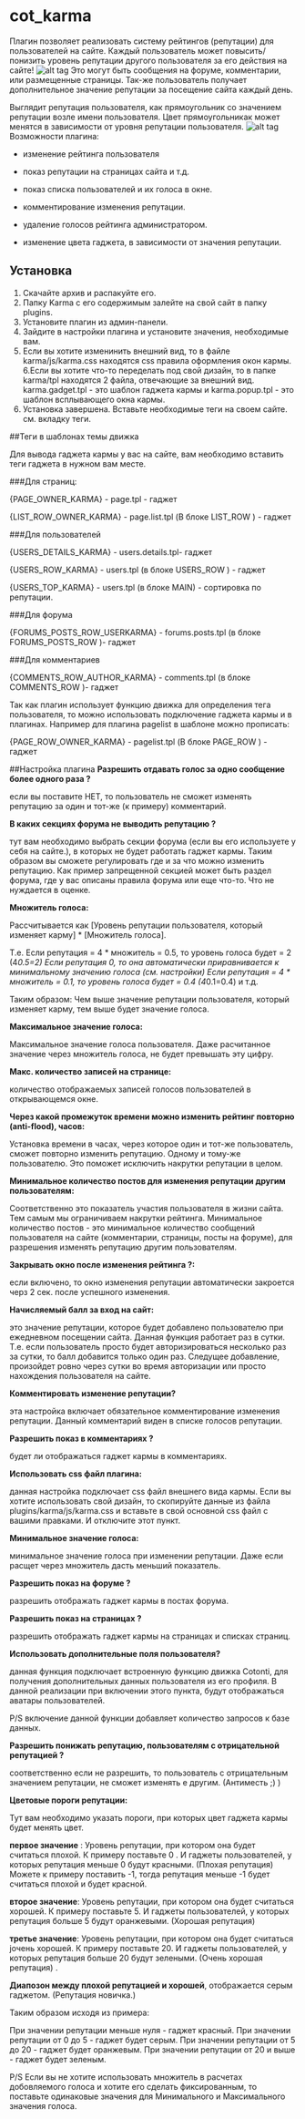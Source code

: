 cot_karma
=========


Плагин позволяет реализовать систему рейтингов (репутации) для пользователей на сайте.
Каждый пользователь может повысить/понизить уровень репутации другого пользователя за его действия на сайте!
![alt tag](http://mycotonti.ru/datas/users/1/karma1_1.png)
Это могут быть сообщения на форуме, комментарии, или размещенные страницы. Так-же пользователь получает дополнительное значение репутации за  посещение сайта каждый день.

Выглядит репутация пользователя, как прямоугольник со значением репутации возле имени пользователя. Цвет прямоугольникак может менятся в зависимости от уровня репутации пользователя.
![alt tag](http://mycotonti.ru/datas/users/1/karma2_1.png)
Возможности плагина:

- изменение рейтинга пользователя

- показ репутации на страницах сайта и т.д.

- показ списка пользователей и их голоса в окне.

- комментирование изменения репутации.

- удаление голосов рейтинга администратором. 

- изменение цвета гаджета, в зависимости от значения репутации.

## Установка

1. Скачайте архив и распакуйте его. 
2. Папку Karma с его содержимым залейте на свой сайт в папку plugins.
3. Установите плагин из админ-панели.
4. Зайдите в настройки плагина и установите значения, необходимые вам.
5. Если вы хотите изменинить внешний вид, то в файле karma/js/karma.css находятся css правила оформления окон кармы.
6.Если вы хотите что-то переделать под свой дизайн, то в папке karma/tpl находятся 2 файла, отвечающие за внешний вид. karma.gadget.tpl  - это шаблон гаджета кармы и karma.popup.tpl  - это шаблон всплывающего окна кармы.
7. Установка завершена. Вставьте необходимые теги на своем сайте. см. вкладку теги.

##Теги в шаблонах темы движка

Для вывода гаджета кармы у вас на сайте, вам необходимо вставить теги гаджета в нужном вам месте.

###Для страниц:

{PAGE_OWNER_KARMA} - page.tpl - гаджет

{LIST_ROW_OWNER_KARMA} - page.list.tpl  (В блоке LIST_ROW ) - гаджет

###Для пользователей

{USERS_DETAILS_KARMA} - users.details.tpl- гаджет

{USERS_ROW_KARMA} - users.tpl  (в блоке USERS_ROW ) - гаджет

{USERS_TOP_KARMA} -  users.tpl  (в блоке MAIN) - сортировка по репутации.

###Для форума

{FORUMS_POSTS_ROW_USERKARMA} - forums.posts.tpl (в блоке FORUMS_POSTS_ROW )- гаджет

###Для комментариев

{COMMENTS_ROW_AUTHOR_KARMA} - comments.tpl  (в блоке COMMENTS_ROW )- гаджет

Так как плагин использует функцию движка для определения тега  пользователя, то можно использовать подключение гаджета кармы и в плагинах. Например для плагина pagelist в шаблоне можно прописать:

{PAGE_ROW_OWNER_KARMA} - pagelist.tpl  (В блоке PAGE_ROW ) - гаджет

##Настройка плагина
__Разрешить отдавать голос за одно сообщение более одного раза ?__ 

 если вы поставите НЕТ, то пользователь не сможет изменять репутацию за один и тот-же (к примеру) комментарий.

__В каких секциях форума не выводить репутацию ?__

  тут вам необходимо выбрать секции форума (если вы его используете у себя на сайте.), в которых не будет работать гаджет кармы. Таким образом вы сможете регулировать где и за что можно изменить репутацию. Как пример запрещенной секцией может быть раздел форума, где у вас описаны правила форума или еще что-то. Что не нуждается в оценке.

__Множитель голоса:__

  Рассчитывается как [Уровень репутации пользователя, который изменяет карму] * [Множитель голоса]. 

Т.е.
Если репутация = 4 * множитель = 0.5, то уровень голоса будет = 2  (4*0.5=2)
Если репутация 0, то она автоматически приравнивается к минимальному значению голоса (см. настройки)
Если репутация = 4 * множитель = 0.1, то уровень голоса будет = 0.4 (4*0.1=0.4) и т.д.

Таким образом: Чем выше значение репутации пользователя, который изменяет карму, тем выше будет значение голоса. 

__Максимальное значение голоса:__

 Максимальное значение голоса пользователя. Даже расчитанное значение через множитель голоса, не будет превышать эту цифру.

__Макс. количество записей на странице:__

  количество отображаемых записей голосов пользователей в открывающемся окне.
  
__Через какой промежуток времени можно изменить рейтинг повторно (anti-flood), часов:__

 Установка времени в часах, через которое один и тот-же пользователь, сможет повторно изменить репутацию. Одному и тому-же пользователю. Это поможет исключить накрутки репутации в целом.

__Минимальное количество постов для изменения репутации другим пользователям:__

 Соответственно это показатель участия пользователя в жизни сайта. Тем самым мы ограничиваем накрутки рейтинга. Минимальное количество постов -  это минимальное количество  сообщений пользователя на сайте (комментарии, страницы, посты на форуме), для разрешения изменять репутацию другим пользователям.

__Закрывать окно после изменения рейтинга ?:__

 если включено, то окно изменения репутации автоматически закроется черз 2 сек. после успешного изменения.

__Начисляемый балл за вход на сайт:__

 это значение репутации, которое будет добавлено пользователю при ежедневном посещении сайта. Данная функция работает раз в сутки. Т.е. если пользователь просто будет авторизироваться несколько раз за сутки, то балл добавится только один раз. Следущее добавление, произойдет ровно через сутки во время авторизации или просто нахождения пользователя на сайте. 

__Комментировать изменение репутации?__

 эта настройка включает обязательное комментирование изменения репутации. Данный комментарий виден в списке голосов репутации.

__Разрешить показ в комментариях ?__

 будет ли отображаться гаджет кармы в комментариях.

__Использовать css файл плагина:__

 данная настройка подключает css файл внешнего вида кармы. Если вы хотите использовать свой дизайн, то скопируйте данные из файла plugins/karma/js/karma.css и вставьте в свой основной css файл с вашими правками. И отключите этот пункт.

__Минимальное значение голоса:__

 минимальное значение голоса при изменении репутации. Даже если расщет через множитель дасть меньший показатель.

__Разрешить показ на форуме ?__

 разрешить отображать гаджет кармы в постах форума.

__Разрешить показ на страницах ?__

  разрешить отображать гаджет кармы на страницах и списках страниц.

__Использовать дополнительные поля пользователя?__

 данная функция подключает встроенную функцию движка Cotonti, для получения дополнительных данных пользователя из его профиля. В данной реализации при включении этого пункта, будут отображаться аватары пользователей.

P/S включение данной функции добавляет количество запросов к базе данных.

__Разрешить понижать репутацию, пользователям с отрицательной репутацией ?__

 соответственно если не разрешить, то пользователь с отрицательным значением репутации, не сможет изменять е другим. (Антиместь ;) )

__Цветовые пороги репутации:__

 Тут вам необходимо указать пороги, при которых цвет гаджета кармы будет менять цвет.

__первое значение__ : Уровень репутации, при котором она будет считаться плохой. К примеру поставьте 0 . И гаджеты пользователей, у которых репутация меньше 0 будут красными. (Плохая репутация)  Можете к примеру поставить -1, тогда  репутация меньше -1 будет считаться плохой и будет красной.

__второе значение__: Уровень репутации, при котором она будет считаться хорошей. К примеру поставьте 5. И гаджеты пользователей, у которых репутация больше 5 будут оранжевыми. (Хорошая репутация) 

__третье значение__: Уровень репутации, при котором она будет считаться jочень хорошей. К примеру поставьте 20. И гаджеты пользователей, у которых репутация больше 20 будут зелеными. (Очень хорошая репутация) . 

__Диапозон между плохой репутацией и хорошей__, отображается серым гаджетом. (Репутация новичка.)

Таким образом исходя из примера:

При значении репутации меньше нуля - гаджет красный. 
При значении репутации от 0 до 5 - гаджет будет серым.
При значении репутации от 5 до 20 - гаджет будет оранжевым.
При значении репутации от 20 и выше - гаджет будет зеленым.

P/S Если вы не хотите использовать множитель в расчетах добовляемого голоса и хотите его сделать фиксированным, то поставьте одинаковые значения для Минимального и Максимального значения голоса.  
